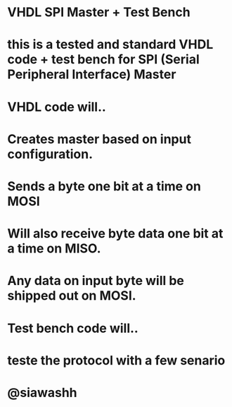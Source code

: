 # VHDL SPI Master + Test Bench
# this is a tested and standard VHDL code + test bench for SPI (Serial Peripheral Interface) Master
#
#  VHDL code will..
#   Creates master based on input configuration.
#   Sends a byte one bit at a time on MOSI
#   Will also receive byte data one bit at a time on MISO.
#   Any data on input byte will be shipped out on MOSI.
#
# Test bench code will..
#   teste the protocol with a few senario
#                                                                       @siawashh
